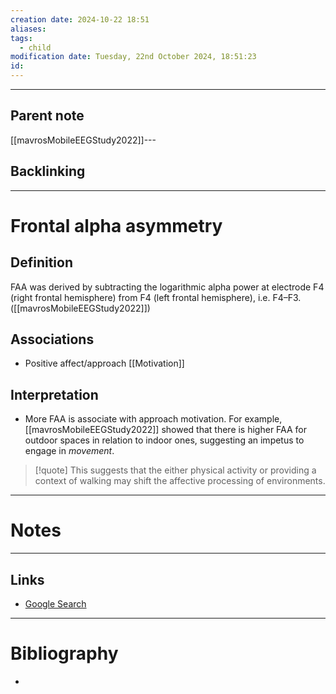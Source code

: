 ```yaml
---
creation date: 2024-10-22 18:51
aliases: 
tags:
  - child
modification date: Tuesday, 22nd October 2024, 18:51:23
id:
---
```

---

## Parent note
[[mavrosMobileEEGStudy2022]]---
## Backlinking


---
# Frontal alpha asymmetry
## Definition
FAA was derived by subtracting the logarithmic alpha power at electrode F4 (right frontal hemisphere) from F4 (left frontal hemisphere), i.e. F4–F3. ([[mavrosMobileEEGStudy2022]])
## Associations
+ Positive affect/approach [[Motivation]]
## Interpretation
+ More FAA is associate with approach motivation. For example, [[mavrosMobileEEGStudy2022]] showed that there is higher FAA for outdoor spaces in relation to indoor ones, suggesting an impetus to engage in *movement*.
>[!quote]
>This suggests that the either physical activity or providing a context of walking may shift the affective processing of environments.

---
# Notes


---
## Links
- [Google Search](https://www.google.com/search?q=Frontal+alpha+asymmetry)

---
# Bibliography
+ 